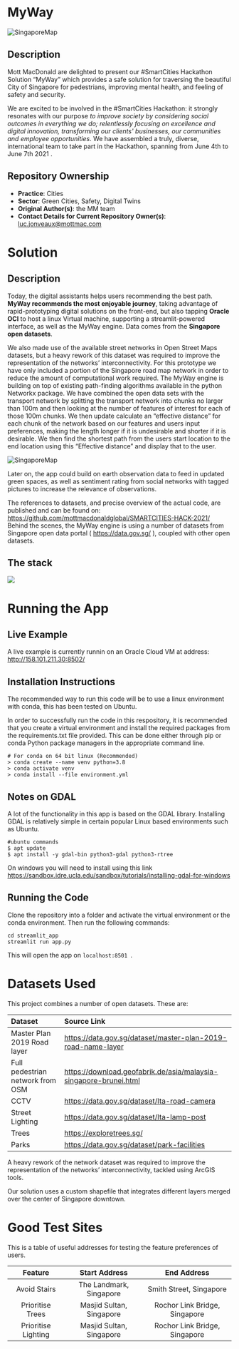 # MyWay

![SingaporeMap](./src/imgs/logo_map.png)

## Description

Mott MacDonald are delighted to present our #SmartCities Hackathon Solution “MyWay” which provides a safe solution for traversing the beautiful City of Singapore for pedestrians, improving mental health, and feeling of safety and security.

We are excited to be involved in the #SmartCities Hackathon: it strongly resonates with our purpose *to improve society by considering social outcomes in everything we do; relentlessly focusing on excellence and digital innovation, transforming our clients' businesses, our communities and employee opportunities*. We have assembled a truly, diverse, international team to take part in the Hackathon, spanning from June 4th to June 7th 2021    .


## Repository Ownership

* **Practice**: Cities
* **Sector**: Green Cities, Safety, Digital Twins
* **Original Author(s)**: the MM team
* **Contact Details for Current Repository Owner(s)**: luc.jonveaux@mottmac.com

# Solution

## Description

Today, the digital assistants helps users recommending the best path. **MyWay recommends the most enjoyable journey**, taking advantage of rapid-prototyping digital solutions on the front-end, but also tapping **Oracle OCI** to host a linux Virtual machine, supporting a streamlit-powered interface, as well as the MyWay engine. Data comes from the **Singapore open datasets**.

We also made use of the available street networks in Open Street Maps datasets, but a heavy rework of this dataset was required to improve the representation of the networks’ interconnectivity. For this prototype we have only included a portion of the Singapore road map network in order to reduce the amount of computational work required. 
The MyWay engine is building on top of existing path-finding algorithms available in the python Networkx package. We have combined the open data sets with the transport network by splitting the transport network into chunks no larger than 100m and then looking at the number of features of interest for each of those 100m chunks. We then update calculate an “effective distance” for each chunk of the network based on our features and users input preferences, making the length longer if it is undesirable and shorter if it is desirable. We then find the shortest path from the users start location to the end location using this “Effective distance” and display that to the user.

![SingaporeMap](./src/imgs/comparing.png)

Later on, the app could build on earth observation data to feed in updated green spaces, as well as sentiment rating from social networks with tagged pictures to increase the relevance of observations.

The references to datasets, and precise overview of the actual code, are published and can be found on: https://github.com/mottmacdonaldglobal/SMARTCITIES-HACK-2021/
Behind the scenes, the MyWay engine is using a number of  datasets from Singapore open data portal ( https://data.gov.sg/ ), coupled with other open datasets.

## The stack

![](./src/imgs/pyramid.png)

# Running the App

## Live Example

A live example is currently runnin on an Oracle Cloud VM at address:
http://158.101.211.30:8502/


## Installation Instructions

The recommended way to run this code will be to use a linux environment with conda, this has been tested on Ubuntu.

In order to successfully run the code in this respository, it is recommended that you create a virtual environment and install the required packages from the requirements.txt file provided. This can be done either through pip or conda Python package managers in the appropriate command line.

```
# For conda on 64 bit linux (Recommended)
> conda create --name venv python=3.8
> conda activate venv
> conda install --file environment.yml

```

## Notes on GDAL
A lot of the functionality in this app is based on the GDAL library.
Installing GDAL is relatively simple in certain popular Linux based environments such as Ubuntu.

```
#ubuntu commands
$ apt update
$ apt install -y gdal-bin python3-gdal python3-rtree
```

On windows you will need to install using this link
https://sandbox.idre.ucla.edu/sandbox/tutorials/installing-gdal-for-windows

## Running the Code

Clone the repository into a folder and activate the virtual environment or the conda environment.
Then run the following commands:

```
cd streamlit_app
streamlit run app.py
```

This will open the app on `localhost:8501 `. 

# Datasets Used

This project combines a number of open datasets. These are:

Dataset | Source Link
:---|:---
Master Plan 2019 Road layer|  https://data.gov.sg/dataset/master-plan-2019-road-name-layer 
Full pedestrian network from OSM | https://download.geofabrik.de/asia/malaysia-singapore-brunei.html 
CCTV | https://data.gov.sg/dataset/lta-road-camera 
Street Lighting | https://data.gov.sg/dataset/lta-lamp-post 
Trees | https://exploretrees.sg/ 
Parks | https://data.gov.sg/dataset/park-facilities

A heavy rework of the network dataset was required to improve the representation of the networks’ interconnectivity, tackled using ArcGIS tools.

Our solution uses a custom shapefile that integrates different layers merged over the center of Singapore downtown.  

# Good Test Sites

This is a table of useful addresses for testing the feature preferences of users.

Feature | Start Address | End Address
:---:|:---:|:---:
Avoid Stairs | The Landmark, Singapore | Smith Street, Singapore
Prioritise Trees| Masjid Sultan, Singapore | Rochor Link Bridge, Singapore
Prioritise Lighting| Masjid Sultan, Singapore | Rochor Link Bridge, Singapore

